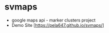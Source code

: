 # svmaps
- google maps api - marker clusters project
- Demo Site [https://pela647.github.io/svmaps/]
